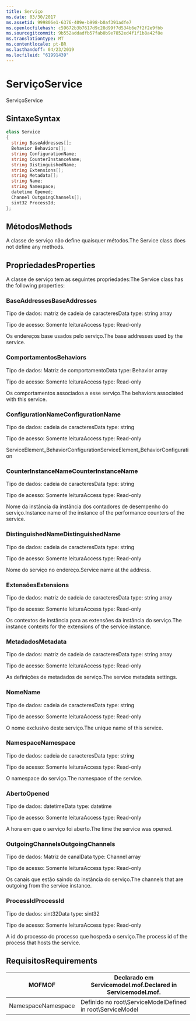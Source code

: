 ```yaml
---
title: Serviço
ms.date: 03/30/2017
ms.assetid: 999806e1-6376-409e-b998-b0af391adfe7
ms.openlocfilehash: c59672b3b7617d9c28d99f7d534b6e7f2f2e9fbb
ms.sourcegitcommit: 9b552addadfb57fab0b9e7852ed4f1f1b8a42f8e
ms.translationtype: MT
ms.contentlocale: pt-BR
ms.lasthandoff: 04/23/2019
ms.locfileid: "61991439"
---
```

# <a name="service"></a><span data-ttu-id="d0f9b-102">Serviço</span><span class="sxs-lookup"><span data-stu-id="d0f9b-102">Service</span></span>
<span data-ttu-id="d0f9b-103">Serviço</span><span class="sxs-lookup"><span data-stu-id="d0f9b-103">Service</span></span>  
  
## <a name="syntax"></a><span data-ttu-id="d0f9b-104">Sintaxe</span><span class="sxs-lookup"><span data-stu-id="d0f9b-104">Syntax</span></span>  
  
```csharp
class Service  
{  
  string BaseAddresses[];  
  Behavior Behaviors[];  
  string ConfigurationName;  
  string CounterInstanceName;  
  string DistinguishedName;  
  string Extensions[];  
  string Metadata[];  
  string Name;  
  string Namespace;  
  datetime Opened;  
  Channel OutgoingChannels[];  
  sint32 ProcessId;  
};  
```  
  
## <a name="methods"></a><span data-ttu-id="d0f9b-105">Métodos</span><span class="sxs-lookup"><span data-stu-id="d0f9b-105">Methods</span></span>  
 <span data-ttu-id="d0f9b-106">A classe de serviço não define quaisquer métodos.</span><span class="sxs-lookup"><span data-stu-id="d0f9b-106">The Service class does not define any methods.</span></span>  
  
## <a name="properties"></a><span data-ttu-id="d0f9b-107">Propriedades</span><span class="sxs-lookup"><span data-stu-id="d0f9b-107">Properties</span></span>  
 <span data-ttu-id="d0f9b-108">A classe de serviço tem as seguintes propriedades:</span><span class="sxs-lookup"><span data-stu-id="d0f9b-108">The Service class has the following properties:</span></span>  
  
### <a name="baseaddresses"></a><span data-ttu-id="d0f9b-109">BaseAddresses</span><span class="sxs-lookup"><span data-stu-id="d0f9b-109">BaseAddresses</span></span>  
 <span data-ttu-id="d0f9b-110">Tipo de dados: matriz de cadeia de caracteres</span><span class="sxs-lookup"><span data-stu-id="d0f9b-110">Data type: string array</span></span>  
  
 <span data-ttu-id="d0f9b-111">Tipo de acesso: Somente leitura</span><span class="sxs-lookup"><span data-stu-id="d0f9b-111">Access type: Read-only</span></span>  
  
 <span data-ttu-id="d0f9b-112">Os endereços base usados pelo serviço.</span><span class="sxs-lookup"><span data-stu-id="d0f9b-112">The base addresses used by the service.</span></span>  
  
### <a name="behaviors"></a><span data-ttu-id="d0f9b-113">Comportamentos</span><span class="sxs-lookup"><span data-stu-id="d0f9b-113">Behaviors</span></span>  
 <span data-ttu-id="d0f9b-114">Tipo de dados: Matriz de comportamento</span><span class="sxs-lookup"><span data-stu-id="d0f9b-114">Data type: Behavior array</span></span>  
  
 <span data-ttu-id="d0f9b-115">Tipo de acesso: Somente leitura</span><span class="sxs-lookup"><span data-stu-id="d0f9b-115">Access type: Read-only</span></span>  
  
 <span data-ttu-id="d0f9b-116">Os comportamentos associados a esse serviço.</span><span class="sxs-lookup"><span data-stu-id="d0f9b-116">The behaviors associated with this service.</span></span>  
  
### <a name="configurationname"></a><span data-ttu-id="d0f9b-117">ConfigurationName</span><span class="sxs-lookup"><span data-stu-id="d0f9b-117">ConfigurationName</span></span>  
 <span data-ttu-id="d0f9b-118">Tipo de dados: cadeia de caracteres</span><span class="sxs-lookup"><span data-stu-id="d0f9b-118">Data type: string</span></span>  
  
 <span data-ttu-id="d0f9b-119">Tipo de acesso: Somente leitura</span><span class="sxs-lookup"><span data-stu-id="d0f9b-119">Access type: Read-only</span></span>  
  
 <span data-ttu-id="d0f9b-120">ServiceElement_BehaviorConfiguration</span><span class="sxs-lookup"><span data-stu-id="d0f9b-120">ServiceElement_BehaviorConfiguration</span></span>  
  
### <a name="counterinstancename"></a><span data-ttu-id="d0f9b-121">CounterInstanceName</span><span class="sxs-lookup"><span data-stu-id="d0f9b-121">CounterInstanceName</span></span>  
 <span data-ttu-id="d0f9b-122">Tipo de dados: cadeia de caracteres</span><span class="sxs-lookup"><span data-stu-id="d0f9b-122">Data type: string</span></span>  
  
 <span data-ttu-id="d0f9b-123">Tipo de acesso: Somente leitura</span><span class="sxs-lookup"><span data-stu-id="d0f9b-123">Access type: Read-only</span></span>  
  
 <span data-ttu-id="d0f9b-124">Nome da instância da instância dos contadores de desempenho do serviço.</span><span class="sxs-lookup"><span data-stu-id="d0f9b-124">Instance name of the instance of the performance counters of the service.</span></span>  
  
### <a name="distinguishedname"></a><span data-ttu-id="d0f9b-125">DistinguishedName</span><span class="sxs-lookup"><span data-stu-id="d0f9b-125">DistinguishedName</span></span>  
 <span data-ttu-id="d0f9b-126">Tipo de dados: cadeia de caracteres</span><span class="sxs-lookup"><span data-stu-id="d0f9b-126">Data type: string</span></span>  
  
 <span data-ttu-id="d0f9b-127">Tipo de acesso: Somente leitura</span><span class="sxs-lookup"><span data-stu-id="d0f9b-127">Access type: Read-only</span></span>  
  
 <span data-ttu-id="d0f9b-128">Nome do serviço no endereço.</span><span class="sxs-lookup"><span data-stu-id="d0f9b-128">Service name at the address.</span></span>  
  
### <a name="extensions"></a><span data-ttu-id="d0f9b-129">Extensões</span><span class="sxs-lookup"><span data-stu-id="d0f9b-129">Extensions</span></span>  
 <span data-ttu-id="d0f9b-130">Tipo de dados: matriz de cadeia de caracteres</span><span class="sxs-lookup"><span data-stu-id="d0f9b-130">Data type: string array</span></span>  
  
 <span data-ttu-id="d0f9b-131">Tipo de acesso: Somente leitura</span><span class="sxs-lookup"><span data-stu-id="d0f9b-131">Access type: Read-only</span></span>  
  
 <span data-ttu-id="d0f9b-132">Os contextos de instância para as extensões da instância do serviço.</span><span class="sxs-lookup"><span data-stu-id="d0f9b-132">The instance contexts for the extensions of the service instance.</span></span>  
  
### <a name="metadata"></a><span data-ttu-id="d0f9b-133">Metadados</span><span class="sxs-lookup"><span data-stu-id="d0f9b-133">Metadata</span></span>  
 <span data-ttu-id="d0f9b-134">Tipo de dados: matriz de cadeia de caracteres</span><span class="sxs-lookup"><span data-stu-id="d0f9b-134">Data type: string array</span></span>  
  
 <span data-ttu-id="d0f9b-135">Tipo de acesso: Somente leitura</span><span class="sxs-lookup"><span data-stu-id="d0f9b-135">Access type: Read-only</span></span>  
  
 <span data-ttu-id="d0f9b-136">As definições de metadados de serviço.</span><span class="sxs-lookup"><span data-stu-id="d0f9b-136">The service metadata settings.</span></span>  
  
### <a name="name"></a><span data-ttu-id="d0f9b-137">Nome</span><span class="sxs-lookup"><span data-stu-id="d0f9b-137">Name</span></span>  
 <span data-ttu-id="d0f9b-138">Tipo de dados: cadeia de caracteres</span><span class="sxs-lookup"><span data-stu-id="d0f9b-138">Data type: string</span></span>  
  
 <span data-ttu-id="d0f9b-139">Tipo de acesso: Somente leitura</span><span class="sxs-lookup"><span data-stu-id="d0f9b-139">Access type: Read-only</span></span>  
  
 <span data-ttu-id="d0f9b-140">O nome exclusivo deste serviço.</span><span class="sxs-lookup"><span data-stu-id="d0f9b-140">The unique name of this service.</span></span>  
  
### <a name="namespace"></a><span data-ttu-id="d0f9b-141">Namespace</span><span class="sxs-lookup"><span data-stu-id="d0f9b-141">Namespace</span></span>  
 <span data-ttu-id="d0f9b-142">Tipo de dados: cadeia de caracteres</span><span class="sxs-lookup"><span data-stu-id="d0f9b-142">Data type: string</span></span>  
  
 <span data-ttu-id="d0f9b-143">Tipo de acesso: Somente leitura</span><span class="sxs-lookup"><span data-stu-id="d0f9b-143">Access type: Read-only</span></span>  
  
 <span data-ttu-id="d0f9b-144">O namespace do serviço.</span><span class="sxs-lookup"><span data-stu-id="d0f9b-144">The namespace of the service.</span></span>  
  
### <a name="opened"></a><span data-ttu-id="d0f9b-145">Aberto</span><span class="sxs-lookup"><span data-stu-id="d0f9b-145">Opened</span></span>  
 <span data-ttu-id="d0f9b-146">Tipo de dados: datetime</span><span class="sxs-lookup"><span data-stu-id="d0f9b-146">Data type: datetime</span></span>  
  
 <span data-ttu-id="d0f9b-147">Tipo de acesso: Somente leitura</span><span class="sxs-lookup"><span data-stu-id="d0f9b-147">Access type: Read-only</span></span>  
  
 <span data-ttu-id="d0f9b-148">A hora em que o serviço foi aberto.</span><span class="sxs-lookup"><span data-stu-id="d0f9b-148">The time the service was opened.</span></span>  
  
### <a name="outgoingchannels"></a><span data-ttu-id="d0f9b-149">OutgoingChannels</span><span class="sxs-lookup"><span data-stu-id="d0f9b-149">OutgoingChannels</span></span>  
 <span data-ttu-id="d0f9b-150">Tipo de dados: Matriz de canal</span><span class="sxs-lookup"><span data-stu-id="d0f9b-150">Data type: Channel array</span></span>  
  
 <span data-ttu-id="d0f9b-151">Tipo de acesso: Somente leitura</span><span class="sxs-lookup"><span data-stu-id="d0f9b-151">Access type: Read-only</span></span>  
  
 <span data-ttu-id="d0f9b-152">Os canais que estão saindo da instância do serviço.</span><span class="sxs-lookup"><span data-stu-id="d0f9b-152">The channels that are outgoing from the service instance.</span></span>  
  
### <a name="processid"></a><span data-ttu-id="d0f9b-153">ProcessId</span><span class="sxs-lookup"><span data-stu-id="d0f9b-153">ProcessId</span></span>  
 <span data-ttu-id="d0f9b-154">Tipo de dados: sint32</span><span class="sxs-lookup"><span data-stu-id="d0f9b-154">Data type: sint32</span></span>  
  
 <span data-ttu-id="d0f9b-155">Tipo de acesso: Somente leitura</span><span class="sxs-lookup"><span data-stu-id="d0f9b-155">Access type: Read-only</span></span>  
  
 <span data-ttu-id="d0f9b-156">A id do processo do processo que hospeda o serviço.</span><span class="sxs-lookup"><span data-stu-id="d0f9b-156">The process id of the process that hosts the service.</span></span>  
  
## <a name="requirements"></a><span data-ttu-id="d0f9b-157">Requisitos</span><span class="sxs-lookup"><span data-stu-id="d0f9b-157">Requirements</span></span>  
  
|<span data-ttu-id="d0f9b-158">MOF</span><span class="sxs-lookup"><span data-stu-id="d0f9b-158">MOF</span></span>|<span data-ttu-id="d0f9b-159">Declarado em Servicemodel.mof.</span><span class="sxs-lookup"><span data-stu-id="d0f9b-159">Declared in Servicemodel.mof.</span></span>|  
|---------|-----------------------------------|  
|<span data-ttu-id="d0f9b-160">Namespace</span><span class="sxs-lookup"><span data-stu-id="d0f9b-160">Namespace</span></span>|<span data-ttu-id="d0f9b-161">Definido no root\ServiceModel</span><span class="sxs-lookup"><span data-stu-id="d0f9b-161">Defined in root\ServiceModel</span></span>|
